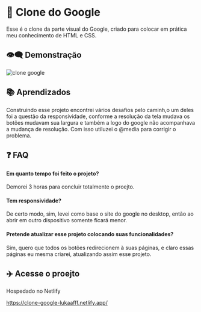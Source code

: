 
# 👋 Clone do Google

Esse é o clone da parte visual do Google, criado para colocar 
em prática meu conhecimento de HTML e CSS.

## 👁️‍🗨️ Demonstração
![clone google](https://cdn.discordapp.com/attachments/821534696433123348/1060330752090312764/clone_google.gif)
## 📚 Aprendizados

Construindo esse projeto encontrei vários desafios pelo caminh,o um 
deles foi a questão da responsividade, conforme a resolução da tela mudava
os botões mudavam sua largura e também a logo do google não acompanhava
a mudança de resolução. Com isso utiluzei o @media para corrigir o problema.
## ❓ FAQ

#### Em quanto tempo foi feito o projeto?

Demorei 3 horas para concluir totalmente o proejto.

#### Tem responsividade?

De certo modo, sim, levei como base o site do google no desktop, então ao abrir em outro 
dispositivo somente ficará menor.

#### Pretende atualizar esse projeto colocando suas funcionalidades?

Sim, quero que todos os botões redirecionem à suas páginas, e claro
essas páginas eu mesma criarei, atualizando assim esse projeto.

## ✈️ Acesse o proejto

Hospedado no Netlify

https://clone-google-lukaafff.netlify.app/
